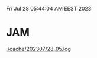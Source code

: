 Fri Jul 28 05:44:04 AM EEST 2023
# JAM
<a href='./cache/202307/28_05.log'>./cache/202307/28_05.log</a>
